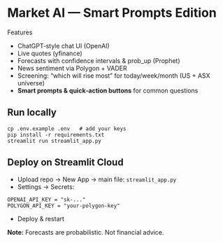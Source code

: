 
# Market AI — Smart Prompts Edition

Features
- ChatGPT‑style chat UI (OpenAI)
- Live quotes (yfinance)
- Forecasts with confidence intervals & prob_up (Prophet)
- News sentiment via Polygon + VADER
- Screening: “which will rise most” for today/week/month (US + ASX universe)
- **Smart prompts & quick‑action buttons** for common questions

## Run locally
```
cp .env.example .env   # add your keys
pip install -r requirements.txt
streamlit run streamlit_app.py
```

## Deploy on Streamlit Cloud
- Upload repo → New App → main file: `streamlit_app.py`
- Settings → Secrets:
```
OPENAI_API_KEY = "sk-..."
POLYGON_API_KEY = "your-polygon-key"
```
- Deploy & restart

**Note:** Forecasts are probabilistic. Not financial advice.
